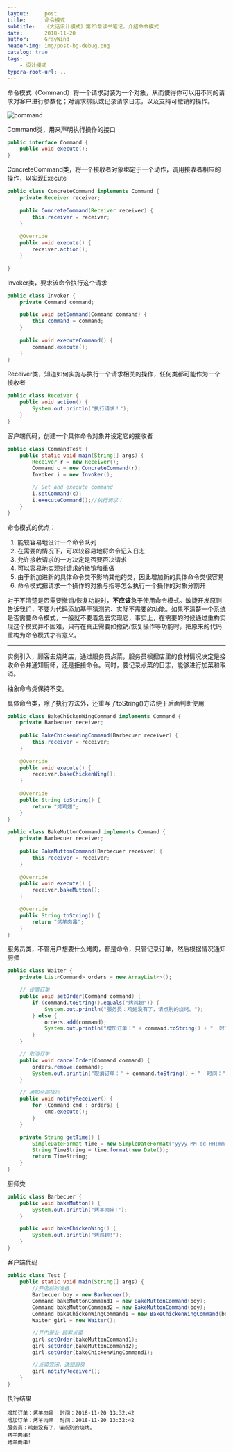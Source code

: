 ```yaml
---
layout:     post
title:      命令模式
subtitle:   《大话设计模式》第23章读书笔记，介绍命令模式
date:       2018-11-20
author:     GrayWind
header-img: img/post-bg-debug.png
catalog: true
tags:
    - 设计模式
typora-root-url: ..
---
```


命令模式（Command）将一个请求封装为一个对象，从而使得你可以用不同的请求对客户进行参数化；对请求排队或记录请求日志，以及支持可撤销的操作。

![command](/img/blog/DesignPattern/command.png)

Command类，用来声明执行操作的接口

```java
public interface Command {
	public void execute();
}
```

ConcreteCommand类，将一个接收者对象绑定于一个动作，调用接收者相应的操作，以实现Execute

```java
public class ConcreteCommand implements Command {
	private Receiver receiver;
	
	public ConcreteCommand(Receiver receiver) {
		this.receiver = receiver;
	}
	
	@Override
	public void execute() {
		receiver.action();
	}

}
```

Invoker类，要求该命令执行这个请求

```java
public class Invoker {
	private Command command;

	public void setCommand(Command command) {
		this.command = command;
	}
	
	public void executeCommand() {
		command.execute();
	}
}
```

Receiver类，知道如何实施与执行一个请求相关的操作，任何类都可能作为一个接收者

```java
public class Receiver {
	public void action() {
		System.out.println("执行请求！");
	}
}
```

客户端代码，创建一个具体命令对象并设定它的接收者

```java
public class CommandTest {
	public static void main(String[] args) {
		Receiver r = new Receiver();
        Command c = new ConcreteCommand(r);
        Invoker i = new Invoker();

        // Set and execute command 
        i.setCommand(c);
        i.executeCommand();//执行请求！
	}
}
```

命令模式的优点：

1. 能较容易地设计一个命令队列
2. 在需要的情况下，可以较容易地将命令记入日志
3. 允许接收请求的一方决定是否要否决请求
4. 可以容易地实现对请求的撤销和重做
5. 由于新加进新的具体命令类不影响其他的类，因此增加新的具体命令类很容易
6. 命令模式把请求一个操作的对象与指导怎么执行一个操作的对象分割开

对于不清楚是否需要撤销/恢复功能时，**不应该**急于使用命令模式。敏捷开发原则告诉我们，不要为代码添加基于猜测的、实际不需要的功能。如果不清楚一个系统是否需要命令模式，一般就不要着急去实现它，事实上，在需要的时候通过重构实现这个模式并不困难，只有在真正需要如撤销/恢复操作等功能时，把原来的代码重构为命令模式才有意义。

------

实例引入，顾客去烧烤店，通过服务员点菜，服务员根据店里的食材情况决定是接收命令并通知厨师，还是拒接命令。同时，要记录点菜的日志，能够进行加菜和取消。

抽象命令类保持不变。

具体命令类，除了执行方法外，还重写了toString()方法便于后面判断使用

```java
public class BakeChickenWingCommand implements Command {
	private Barbecuer receiver;
	
	public BakeChickenWingCommand(Barbecuer receiver) {
		this.receiver = receiver;
	}
	
	@Override
	public void execute() {
		receiver.bakeChickenWing();
	}
	
	@Override
	public String toString() {
		return "烤鸡翅";
	}
}

public class BakeMuttonCommand implements Command {
	private Barbecuer receiver;
	
	public BakeMuttonCommand(Barbecuer receiver) {
		this.receiver = receiver;
	}
	
	@Override
	public void execute() {
		receiver.bakeMutton();
	}

	@Override
	public String toString() {
		return "烤羊肉串";
	}
}
```

服务员类，不管用户想要什么烤肉，都是命令，只管记录订单，然后根据情况通知厨师

```java
public class Waiter {
	private List<Command> orders = new ArrayList<>();

	// 设置订单
	public void setOrder(Command command) {
		if (command.toString().equals("烤鸡翅")) {
			System.out.println("服务员：鸡翅没有了，请点别的烧烤。");
		} else {
			orders.add(command);
			System.out.println("增加订单：" + command.toString() + "  时间：" + getTime());
		}
	}

	// 取消订单
	public void cancelOrder(Command command) {
		orders.remove(command);
		System.out.println("取消订单：" + command.toString() + "  时间：" + getTime());
	}

	// 通知全部执行
	public void notifyReceiver() {
		for (Command cmd : orders) {
			cmd.execute();
		}
	}

	private String getTime() {
		SimpleDateFormat time = new SimpleDateFormat("yyyy-MM-dd HH:mm:ss");
		String TimeString = time.format(new Date());
		return TimeString;
	}
}
```

厨师类

```java
public class Barbecuer {
	public void bakeMutton() {
		System.out.println("烤羊肉串!");
	}

	public void bakeChickenWing() {
		System.out.println("烤鸡翅!");
	}
}
```

客户端代码

```java
public class Test {
	public static void main(String[] args) {
		//开店前的准备
        Barbecuer boy = new Barbecuer();
        Command bakeMuttonCommand1 = new BakeMuttonCommand(boy);
        Command bakeMuttonCommand2 = new BakeMuttonCommand(boy);
        Command bakeChickenWingCommand1 = new BakeChickenWingCommand(boy);
        Waiter girl = new Waiter();

        //开门营业 顾客点菜
        girl.setOrder(bakeMuttonCommand1);
        girl.setOrder(bakeMuttonCommand2);
        girl.setOrder(bakeChickenWingCommand1);

        //点菜完闭，通知厨房
        girl.notifyReceiver();
	}
}
```

执行结果

```
增加订单：烤羊肉串  时间：2018-11-20 13:32:42
增加订单：烤羊肉串  时间：2018-11-20 13:32:42
服务员：鸡翅没有了，请点别的烧烤。
烤羊肉串!
烤羊肉串!
```


